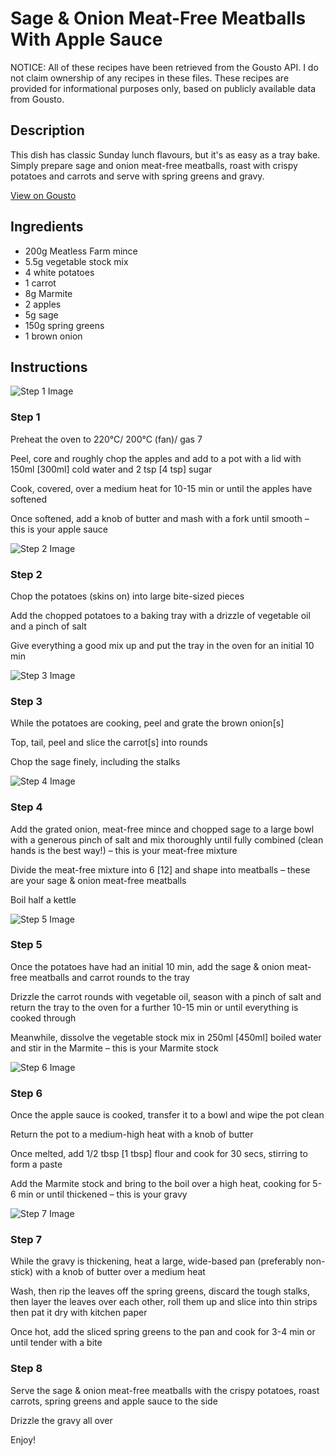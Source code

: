 # Sage & Onion Meat-Free Meatballs With Apple Sauce

NOTICE: All of these recipes have been retrieved from the Gousto API. I do not claim ownership of any recipes in these files. These recipes are provided for informational purposes only, based on publicly available data from Gousto.

## Description

This dish has classic Sunday lunch flavours, but it's as easy as a tray bake. Simply prepare sage and onion meat-free meatballs, roast with crispy potatoes and carrots and serve with spring greens and gravy. 

[View on Gousto](https://www.gousto.co.uk/recipes/cookbook/sage-onion-meat-free-meatballs-with-apple-sauce)

## Ingredients

- 200g Meatless Farm mince
- 5.5g vegetable stock mix
- 4 white potatoes
- 1 carrot
- 8g Marmite
- 2 apples
- 5g sage
- 150g spring greens
- 1 brown onion

## Instructions

![Step 1 Image](https://production-media.gousto.co.uk/cms/recipe-step-image/step-1-1662453844918-x200.jpg)

### Step 1

Preheat the oven to 220°C/ 200°C (fan)/ gas 7

Peel, core and roughly chop the apples and add to a pot with a lid with 150ml <span class="text-danger">[300ml] </span>cold water and 2 tsp <span class="text-danger">[4 tsp]</span> sugar

Cook, covered, over a medium heat for 10-15 min or until the apples have softened

Once softened, add a knob of butter and mash with a fork until smooth – this is your apple sauce

![Step 2 Image](https://production-media.gousto.co.uk/cms/recipe-step-image/step-2-1662453849524-x200.jpg)

### Step 2

Chop the potatoes (skins on) into large bite-sized pieces

Add the chopped potatoes to a baking tray with a drizzle of vegetable oil and a pinch of salt

Give everything a good mix up and put the tray in the oven for an initial 10 min

![Step 3 Image](https://production-media.gousto.co.uk/cms/recipe-step-image/step-3-1662453853492-x200.jpg)

### Step 3

While the potatoes are cooking, peel and grate the brown onion<span class="text-danger">[s]</span>

Top, tail, peel and slice the carrot<span class="text-danger">[s]</span> into rounds

Chop the sage finely, including the stalks

![Step 4 Image](https://production-media.gousto.co.uk/cms/recipe-step-image/step-4-1662453858443-x200.jpg)

### Step 4

Add the grated onion, meat-free mince and chopped sage to a large bowl with a generous pinch of salt and mix thoroughly until fully combined (clean hands is the best way!) – this is your meat-free mixture

Divide the meat-free mixture into 6<span class="text-danger"> [12]</span> and shape into meatballs – these are your sage & onion meat-free meatballs

Boil half a kettle

![Step 5 Image](https://production-media.gousto.co.uk/cms/recipe-step-image/step-5-1662453863940-x200.jpg)

### Step 5

Once the potatoes have had an initial 10 min, add the sage & onion meat-free meatballs and carrot rounds to the tray

Drizzle the carrot rounds with vegetable oil, season with a pinch of salt and return the tray to the oven for a further 10-15 min or until everything is cooked through

Meanwhile, dissolve the vegetable stock mix in 250ml <span class="text-danger">[450ml]</span> boiled water and stir in the Marmite – this is your Marmite stock

![Step 6 Image](https://production-media.gousto.co.uk/cms/recipe-step-image/step-6-1662453868020-x200.jpg)

### Step 6

Once the apple sauce is cooked, transfer it to a bowl and wipe the pot clean

Return the pot to a medium-high heat with a knob of butter

Once melted, add 1/2 tbsp <span class="text-danger">[1 tbsp] </span>flour and cook for 30 secs, stirring to form a paste

Add the Marmite stock and bring to the boil over a high heat, cooking for 5-6 min or until thickened – this is your gravy

![Step 7 Image](https://production-media.gousto.co.uk/cms/recipe-step-image/step-7-1662453872693-x200.jpg)

### Step 7

While the gravy is thickening, heat a large, wide-based pan (preferably non-stick) with a knob of butter over a medium heat

Wash, then rip the leaves off the spring greens, discard the tough stalks, then layer the leaves over each other, roll them up and slice into thin strips then pat it dry with kitchen paper

Once hot, add the sliced spring greens to the pan and cook for 3-4 min or until tender with a bite

### Step 8

Serve the sage & onion meat-free meatballs with the crispy potatoes, roast carrots, spring greens and apple sauce to the side

Drizzle the gravy all over

Enjoy!

